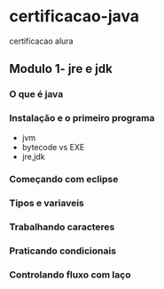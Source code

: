 # certificacao-java
certificacao alura

## Modulo 1- jre e jdk
### O que é java

### Instalação e o primeiro programa
* jvm
* bytecode vs EXE
* jre,jdk
### Começando com eclipse
### Tipos e variaveis
### Trabalhando caracteres
### Praticando condicionais
### Controlando fluxo com laço

